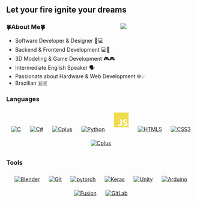 ## Let your fire ignite your dreams 

### 🍀About Me🍀<img align='right' src="https://64.media.tumblr.com/62b8d2b50323a8eeac363b82eca7b462/tumblr_ox3cdrH7501r6q7tio1_r1_540.gif" width="200">

- Software Developer & Designer 🎨💻 
- Backend & Frontend Development 💻🔧 
- 3D Modeling & Game Development 🎮🎮 
- Intermediate English Speaker 🗣️ 
- Passionate about Hardware & Web Development 🌐💡 
- Brazilian 🇧🇷

### Languages  
<div align="center">  
<a href="https://www.cprogramming.com/" target="_blank"><img style="margin: 10px" src="https://profilinator.rishav.dev/skills-assets/c-original.svg" alt="C" height="40" /></a>  
<a href="https://docs.microsoft.com/en-us/dotnet/csharp/" target="_blank"><img style="margin: 10px" src="https://profilinator.rishav.dev/skills-assets/csharp-original.svg" alt="C#" height="40" /></a>
<a href="https://www.w3schools.com/cpp/" target="_blank"><img style="margin: 10px" src="https://cdn.jsdelivr.net/gh/devicons/devicon@latest/icons/cplusplus/cplusplus-original.svg" alt="Cplus" height="40" /></a>   
<a href="https://www.python.org/" target="_blank"><img style="margin: 10px" src="https://profilinator.rishav.dev/skills-assets/python-original.svg" alt="Python" height="40" /></a>  
<a href="https://developer.mozilla.org/en-US/docs/Web/JavaScript/Guide" target="_blank"><img style="margin: 10px" src="https://raw.githubusercontent.com/devicons/devicon/master/icons/javascript/javascript-plain.svg" alt="JS" height="40" /></a>  
<a href="https://en.wikipedia.org/wiki/HTML5" target="_blank"><img style="margin: 10px" src="https://profilinator.rishav.dev/skills-assets/html5-original-wordmark.svg" alt="HTML5" height="40" /></a>  
<a href="https://www.w3schools.com/css/" target="_blank"><img style="margin: 10px" src="https://profilinator.rishav.dev/skills-assets/css3-original-wordmark.svg" alt="CSS3" height="40" /></a>
<a href="https://www.w3schools.com/cpp/" target="_blank"><img style="margin: 10px" src="https://cdn.jsdelivr.net/gh/devicons/devicon@latest/icons/cplusplus/cplusplus-original.svg" alt="Cplus" height="40" /></a> 

</div>

### Tools  
<div align="center">
<a href="https://www.blender.org/" target="_blank"><img style="margin: 10px" src="https://cdn.jsdelivr.net/gh/devicons/devicon@latest/icons/blender/blender-original.svg" alt="Blender" height="40" /></a>
<a href="https://github.com/" target="_blank"><img style="margin: 10px" src="https://profilinator.rishav.dev/skills-assets/git-scm-icon.svg" alt="Git" height="40" /></a>    
<a href="https://pytorch.org/" target="_blank"><img style="margin: 10px" src="https://profilinator.rishav.dev/skills-assets/pytorch-icon.svg" alt="pytorch" height="40" /></a>  
<a href="https://keras.io/" target="_blank"><img style="margin: 10px" src="https://profilinator.rishav.dev/skills-assets/keras.png" alt="Keras" height="40" /></a>  
<a href="https://unity.com/" target="_blank"><img style="margin: 10px" src="https://profilinator.rishav.dev/skills-assets/unity.png" alt="Unity" height="40" /></a>  
<a href="https://www.arduino.cc/" target="_blank"><img style="margin: 10px" src="https://profilinator.rishav.dev/skills-assets/arduino.png" alt="Arduino" height="40" /></a>  
<a href="https://www.autodesk.com/br/products/fusion-360/overview?term=1-YEAR&tab=subscription" target="_blank"><img style="margin: 10px" src="https://seeklogo.com/images/A/autodesk-fusion-360-logo-7F72A76397-seeklogo.com.png" alt="Fusion" height="40" /></a>  
<a href="https://about.gitlab.com/" target="_blank"><img style="margin: 10px" src="https://cdn.jsdelivr.net/gh/devicons/devicon@latest/icons/gitlab/gitlab-original-wordmark.svg" alt="GitLab" height="40" /></a>  
</div>
